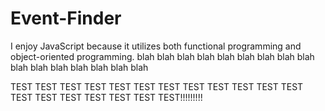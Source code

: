 # Event-Finder

I enjoy JavaScript because it utilizes both functional programming and object-oriented programming.
blah blah blah blah blah blah blah blah blah blah blah blah blah blah blah blah

TEST TEST TEST TEST TEST TEST TEST TEST TEST TEST TEST TEST TEST TEST TEST TEST TEST TEST TEST!!!!!!!!!